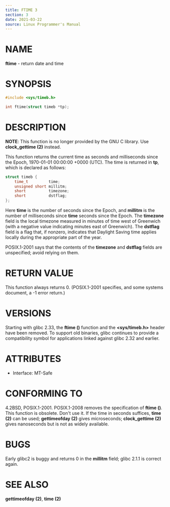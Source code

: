 ```yaml
---
title: FTIME 3
section: 3
date: 2021-03-22
source: Linux Programmer's Manual
---
```


# NAME

**ftime** - return date and time

# SYNOPSIS

```c
#include <sys/timeb.h>

int ftime(struct timeb *tp);
```

# DESCRIPTION

**NOTE**: This function is no longer provided by the GNU C library. Use **clock_gettime (2)** instead.

This function returns the current time as seconds and milliseconds since the Epoch, 1970-01-01 00:00:00 +0000 (UTC). The time is returned in **tp**, which is declared as follows:

```c
struct timeb {
    time_t         time;
    unsigned short millitm;
    short          timezone;
    short          dstflag;
};
```

Here **time** is the number of seconds since the Epoch, and **millitm** is the number of milliseconds since **time** seconds since the Epoch. The **timezone** field is the local timezone measured in minutes of time west of Greenwich (with a negative value indicating minutes east of Greenwich). The **dstflag** field is a flag that, if nonzero, indicates that Daylight Saving time applies locally during the appropriate part of the year.

POSIX.1-2001 says that the contents of the **timezone** and **dstflag** fields are unspecified; avoid relying on them.

# RETURN VALUE

This function always returns 0. (POSIX.1-2001 specifies, and some systems document, a -1 error return.)

# VERSIONS

Starting with glibc 2.33, the **ftime ()** function and the **<sys/timeb.h>** header have been removed. To support old binaries, glibc continues to provide a compatibility symbol for applications linked against glibc 2.32 and earlier.

# ATTRIBUTES

- Interface: MT-Safe

# CONFORMING TO

4.2BSD, POSIX.1-2001. POSIX.1-2008 removes the specification of **ftime ()**. This function is obsolete. Don't use it. If the time in seconds suffices, **time (2)** can be used; **gettimeofday (2)** gives microseconds; **clock_gettime (2)** gives nanoseconds but is not as widely available.

# BUGS

Early glibc2 is buggy and returns 0 in the **millitm** field; glibc 2.1.1 is correct again.

# SEE ALSO

**gettimeofday (2)**, **time (2)**
